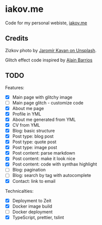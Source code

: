 # iakov.me

Code for my personal webiste, [iakov.me](https://iakov.me/)

## Credits

Zizkov photo by [Jaromír Kavan on Unsplash](https://unsplash.com/@jerrykavan?utm_source=unsplash&amp;utm_medium=referral&amp;utm_content=creditCopyText).

Glitch effect code inspired by [Alain Barrios](https://codepen.io/AlainBarrios/pen/OEOKgm)

## TODO

Features:
* [x] Main page with glitchy image
* [ ] Main page glitch - customize code
* [x] About me page 
* [x] Profile in YML
* [x] About me generated from YML
* [x] CV from YML
* [x] Blog: basic structure
* [x] Post type: blog post
* [x] Post type: quote post
* [x] Post type: image post
* [x] Post content: parse markdown
* [x] Post content: make it look nice
* [x] Post content: code with synthax highlight
* [ ] Blog: pagination
* [ ] Blog: search by tag with autocomplete
* [x] Contact: link to email

Technicalties:
* [x] Deployment to Zeit
* [x] Docker image build
* [ ] Docker deployment
* [x] TypeScript, prettier, tslint
